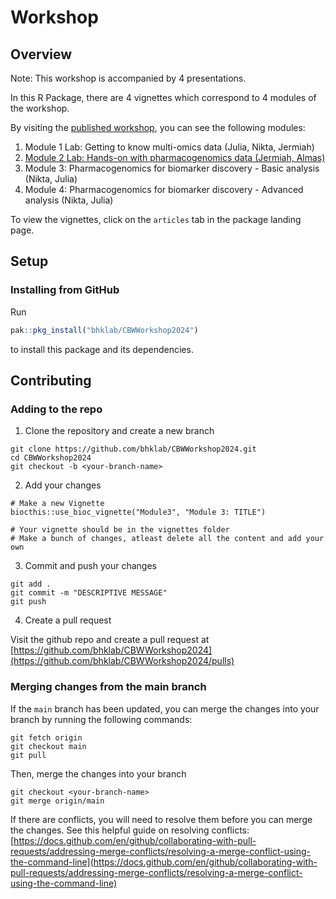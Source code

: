 # Workshop

## Overview

Note: This workshop is accompanied by 4 presentations.  

In this R Package, there are 4 vignettes which correspond to 4 modules of the workshop.


By visiting the [published workshop](https://bhklab.github.io/CBWWorkshop2024/), you can see the following modules:

1. Module 1 Lab: Getting to know multi-omics data (Julia, Nikta, Jermiah)
2. [Module 2 Lab: Hands-on with pharmacogenomics data (Jermiah, Almas)](https://bhklab.github.io/CBWWorkshop2024/articles/module2.html)
3. Module 3: Pharmacogenomics for biomarker discovery - Basic analysis (Nikta, Julia)
4. Module 4: Pharmacogenomics for biomarker discovery - Advanced analysis (Nikta, Julia)

To view the vignettes, click on the `articles` tab in the package landing page.

## Setup

### Installing from GitHub
Run 
```R
pak::pkg_install("bhklab/CBWWorkshop2024")
``` 

to install this package and its dependencies.


## Contributing

### Adding to the repo 

1. Clone the repository and create a new branch

```
git clone https://github.com/bhklab/CBWWorkshop2024.git
cd CBWWorkshop2024
git checkout -b <your-branch-name>
```

2. Add your changes

``` 
# Make a new Vignette 
biocthis::use_bioc_vignette("Module3", "Module 3: TITLE")

# Your vignette should be in the vignettes folder
# Make a bunch of changes, atleast delete all the content and add your own
```

3. Commit and push your changes

```
git add .
git commit -m "DESCRIPTIVE MESSAGE"
git push
```

4. Create a pull request

Visit the github repo and create a pull request at [https://github.com/bhklab/CBWWorkshop2024](https://github.com/bhklab/CBWWorkshop2024/pulls)

### Merging changes from the main branch

If the `main` branch has been updated, you can merge the changes into your branch by running the following commands:

```
git fetch origin
git checkout main
git pull
```

Then, merge the changes into your branch

```
git checkout <your-branch-name>
git merge origin/main
```

If there are conflicts, you will need to resolve them before you can merge the changes.
See this helpful guide on resolving conflicts: [https://docs.github.com/en/github/collaborating-with-pull-requests/addressing-merge-conflicts/resolving-a-merge-conflict-using-the-command-line](https://docs.github.com/en/github/collaborating-with-pull-requests/addressing-merge-conflicts/resolving-a-merge-conflict-using-the-command-line)
